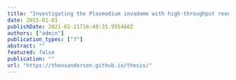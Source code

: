 ```yaml
---
title: "Investigating the Plasmodium invadome with high-throughput reverse genetics"
date: 2015-01-01
publishDate: 2021-01-21T16:48:35.955468Z
authors: ["admin"]
publication_types: ["7"]
abstract: ""
featured: false
publication: ""
url: "https://theosanderson.github.io/thesis/"
---
```


